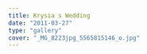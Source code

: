 ```yaml
---
title: Krysia s Wedding
date: "2011-03-27"
type: "gallery"
cover: "_MG_8223jpg_5565815146_o.jpg"
---
```

